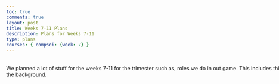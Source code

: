 ```yaml
---
toc: true
comments: true
layout: post
title: Weeks 7-11 Plans
description: Plans for Weeks 7-11
type: plans
courses: { compsci: {week: 7} }
---
```


<html>
<body>
<style>
  .multiline-paragraph {
    width: 1000px; /* Set the desired width */
    white-space: pre-wrap; /* Allow text to wrap within the paragraph */
  }
</style>

 <p class="multiline-paragraph"> 
We planned a lot of stuff for the weeks 7-11 for the trimester such as, roles we do in out game. This includes things such as the tube, the player, and the background.
 </p>

</body>
</html>
